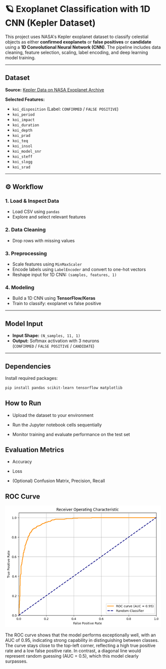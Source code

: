 # 🪐 Exoplanet Classification with 1D CNN (Kepler Dataset)

This project uses NASA's Kepler exoplanet dataset to classify celestial objects as either **confirmed exoplanets** or **false positives** or **candidate** using a **1D Convolutional Neural Network (CNN)**. The pipeline includes data cleaning, feature selection, scaling, label encoding, and deep learning model training.

---

## Dataset

**Source:** [Kepler Data on NASA Exoplanet Archive](https://exoplanetarchive.ipac.caltech.edu/)



**Selected Features:**
- `koi_disposition` (Label: `CONFIRMED` / `FALSE POSITIVE`)
- `koi_period`
- `koi_impact`
- `koi_duration`
- `koi_depth`
- `koi_prad`
- `koi_teq`
- `koi_insol`
- `koi_model_snr`
- `koi_steff`
- `koi_slogg`
- `koi_srad`

---

## ⚙️ Workflow

### 1. Load & Inspect Data
- Load CSV using `pandas`
- Explore and select relevant features

### 2. Data Cleaning
- Drop rows with missing values

### 3. Preprocessing
- Scale features using `MinMaxScaler`
- Encode labels using `LabelEncoder` and convert to one-hot vectors
- Reshape input for 1D CNN: `(samples, features, 1)`

### 4. Modeling
- Build a 1D CNN using **TensorFlow/Keras**
- Train to classify: exoplanet vs false positive

---

## Model Input

- **Input Shape:** `(N_samples, 11, 1)`
- **Output:** Softmax activation with 3 neurons  
  (`CONFIRMED` / `FALSE POSITIVE` / `CANDIDATE`)

---

## Dependencies

Install required packages:

```bash
pip install pandas scikit-learn tensorflow matplotlib
```
## How to Run

- Upload the dataset to your environment

- Run the Jupyter notebook cells sequentially

- Monitor training and evaluate performance on the test set

## Evaluation Metrics

- Accuracy

- Loss

- (Optional) Confusion Matrix, Precision, Recall

## ROC Curve

![ROC Curve](output.png)

The ROC curve shows that the model performs exceptionally well, with an AUC of 0.95, indicating strong capability in distinguishing between classes. The curve stays close to the top-left corner, reflecting a high true positive rate and a low false positive rate. In contrast, a diagonal line would represent random guessing (AUC = 0.5), which this model clearly surpasses.

